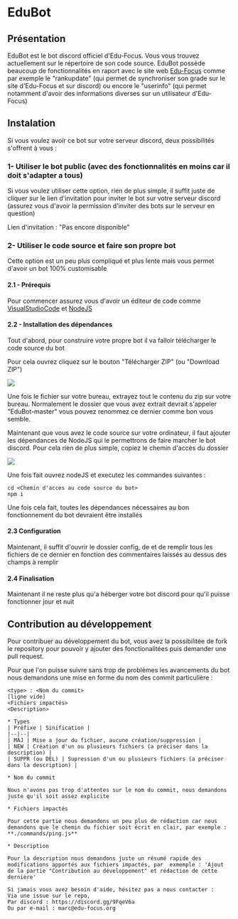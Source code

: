 
  

# EduBot 

## Présentation

  

EduBot est le bot discord officiel d'Edu-Focus. Vous vous trouvez actuellement sur le répertoire de son code source. EduBot possède beaucoup de fonctionnalités en raport avec le site web [Edu-Focus](https://edu-focus.org) comme par exemple le "rankupdate" (qui permet de synchroniser son grade sur le site d'Edu-Focus et sur discord) ou encore le "userinfo" (qui permet notamment d'avoir des informations diverses sur un utilisateur d'Edu-Focus)

  

## Instalation

  

Si vous voulez avoir ce bot sur votre serveur discord, deux possibilités s'offrent à vous :

  

### 1- Utiliser le bot public (avec des fonctionnalités en moins car il doit s'adapter a tous)

  

Si vous voulez utiliser cette option, rien de plus simple, il suffit juste de cliquer sur le lien d'invitation pour inviter le bot sur votre serveur discord (assurez vous d'avoir la permission d'inviter des bots sur le serveur en question)

  

Lien d'invitation : "Pas encore disponible"

  

### 2- Utiliser le code source et faire son propre bot

  

Cette option est un peu plus compliqué et plus lente mais vous permet d'avoir un bot 100% customisable

  

#### 2.1 - Prérequis

  

Pour commencer assurez vous d'avoir un éditeur de code comme [VisualStudioCode](https://code.visualstudio.com/Download) et [NodeJS](https://nodejs.org/fr/download/)

  

#### 2.2 - Installation des dépendances

  

Tout d'abord, pour construire votre propre bot il va falloir télécharger le code source du bot

Pour cela ouvrez cliquez sur le bouton "Télécharger ZIP" (ou "Download ZIP")

  

![](https://edu-focus.org/assets/media/9768188a35db3d0931231e951b45661f045f87575da36b2d512671ebb46b.png)

  

Une fois le fichier sur votre bureau, extrayez tout le contenu du zip sur votre bureau. Normalement le dossier que vous avez extrait devrait s'appeler "EduBot-master" vous pouvez renommez ce dernier comme bon vous semble.

Maintenant que vous avez le code source sur votre ordinateur, il faut ajouter les dépendances de NodeJS qui le permettrons de faire marcher le bot discord. Pour cela rien de plus simple, copiez le chemin d'accès du dossier

  

![](https://edu-focus.org/assets/media/a2d03edad21909fd31d1e94105f96d0a9b6f1bf011d5f7effd11ee6f1f73.png)

  

Une fois fait ouvrez nodeJS et executez les commandes suivantes :

  

    cd <Chemin d'acces au code source du bot>
    npm i

Une fois cela fait, toutes les dépendances nécessaires au bon fonctionnement du bot devraient être installés

#### 2.3 Configuration
Maintenant, il suffit d'ouvrir le dossier config, de  et de remplir tous les fichiers de ce dernier en fonction des commentaires laissés au dessus des champs à remplir

#### 2.4 Finalisation 
Maintenant il ne reste plus qu'a héberger votre bot discord pour qu'il puisse fonctionner jour et nuit

## Contribution au développement
Pour contribuer au développement du bot, vous avez la possibilitée de fork le repository pour pouvoir y ajouter des fonctionalitées puis demander une pull request.

Pour que l'on puisse suivre sans trop de problèmes les avancements du bot nous demandons une mise en forme du nom des commit particulière :

```
<type> : <Nom du commit>
[ligne vide]
<Fichiers impactés>
<Description>

* Types
| Préfixe | Sinification |
|--|--|
| MAJ | Mise a jour du fichier, aucune création/suppression |
| NEW | Création d'un ou plusieurs fichiers (a préciser dans la description) |
| SUPPR (ou DEL) | Supression d'un ou plusieurs fichiers (a préciser dans la description) |

* Nom du commit

Nous n'avons pas trop d'attentes sur le nom du commit, nous demandons juste qu'il soit assez explicite

* Fichiers impactés

Pour cette partie nous demandons un peu plus de rédaction car nous demandons que le chemin du fichier soit écrit en clair, par exemple : **./commands/ping.js**

* Description

Pour la description nous demandons juste un résumé rapide des modifications apportés aux fichiers impactés, par  exmemple : 'Ajout de la partie "Contribution au développement" et rédaction de cette dernière'

Si jamais vous avez besoin d'aide, hésitez pas a nous contacter :
Via une issue sur le repo,
Par discord : https://discord.gg/9FqeV6a
Ou par e-mail : marc@edu-focus.org

